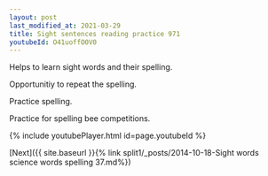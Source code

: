 ```yaml
---
layout: post
last_modified_at: 2021-03-29
title: Sight sentences reading practice 971
youtubeId: O41uoffO0V0
---
```

 
 
Helps to learn sight words and their spelling.

Opportunitiy to repeat the spelling. 

Practice spelling. 
 
Practice for spelling bee competitions. 
 
{% include youtubePlayer.html id=page.youtubeId %}
 
 

[Next]({{ site.baseurl }}{% link  split1/_posts/2014-10-18-Sight words science words spelling 37.md%})
 
